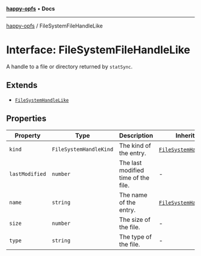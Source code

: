 [**happy-opfs**](../README.md) • **Docs**

***

[happy-opfs](../README.md) / FileSystemFileHandleLike

# Interface: FileSystemFileHandleLike

A handle to a file or directory returned by `statSync`.

## Extends

- [`FileSystemHandleLike`](FileSystemHandleLike.md)

## Properties

| Property | Type | Description | Inherited from | Defined in |
| ------ | ------ | ------ | ------ | ------ |
| `kind` | `FileSystemHandleKind` | The kind of the entry. | [`FileSystemHandleLike`](FileSystemHandleLike.md).`kind` | [fs/defines.ts:133](https://github.com/JiangJie/happy-opfs/blob/6253d25d45ee43710777316ce4d92b062d8744f7/src/fs/defines.ts#L133) |
| `lastModified` | `number` | The last modified time of the file. | - | [fs/defines.ts:150](https://github.com/JiangJie/happy-opfs/blob/6253d25d45ee43710777316ce4d92b062d8744f7/src/fs/defines.ts#L150) |
| `name` | `string` | The name of the entry. | [`FileSystemHandleLike`](FileSystemHandleLike.md).`name` | [fs/defines.ts:128](https://github.com/JiangJie/happy-opfs/blob/6253d25d45ee43710777316ce4d92b062d8744f7/src/fs/defines.ts#L128) |
| `size` | `number` | The size of the file. | - | [fs/defines.ts:145](https://github.com/JiangJie/happy-opfs/blob/6253d25d45ee43710777316ce4d92b062d8744f7/src/fs/defines.ts#L145) |
| `type` | `string` | The type of the file. | - | [fs/defines.ts:140](https://github.com/JiangJie/happy-opfs/blob/6253d25d45ee43710777316ce4d92b062d8744f7/src/fs/defines.ts#L140) |
